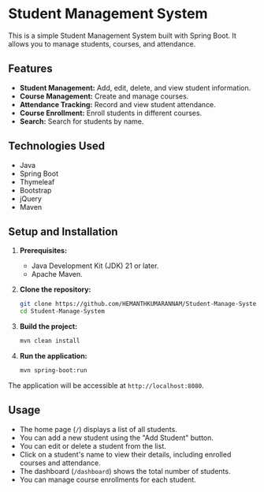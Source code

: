 # Student Management System

This is a simple Student Management System built with Spring Boot. It allows you to manage students, courses, and attendance.

## Features

*   **Student Management:** Add, edit, delete, and view student information.
*   **Course Management:** Create and manage courses.
*   **Attendance Tracking:** Record and view student attendance.
*   **Course Enrollment:** Enroll students in different courses.
*   **Search:** Search for students by name.

## Technologies Used

*   Java
*   Spring Boot
*   Thymeleaf
*   Bootstrap
*   jQuery
*   Maven

## Setup and Installation

1.  **Prerequisites:**
    *   Java Development Kit (JDK) 21 or later.
    *   Apache Maven.

2.  **Clone the repository:**
    ```bash
    git clone https://github.com/HEMANTHKUMARANNAM/Student-Manage-System.git
    cd Student-Manage-System
    ```

3.  **Build the project:**
    ```bash
    mvn clean install
    ```

4.  **Run the application:**
    ```bash
    mvn spring-boot:run
    ```

The application will be accessible at `http://localhost:8080`.

## Usage

*   The home page (`/`) displays a list of all students.
*   You can add a new student using the "Add Student" button.
*   You can edit or delete a student from the list.
*   Click on a student's name to view their details, including enrolled courses and attendance.
*   The dashboard (`/dashboard`) shows the total number of students.
*   You can manage course enrollments for each student.
